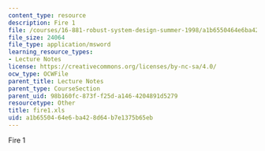 ```yaml
---
content_type: resource
description: Fire 1
file: /courses/16-881-robust-system-design-summer-1998/a1b6550464e6ba428d64b7e1375b65eb_fire1.xls
file_size: 24064
file_type: application/msword
learning_resource_types:
- Lecture Notes
license: https://creativecommons.org/licenses/by-nc-sa/4.0/
ocw_type: OCWFile
parent_title: Lecture Notes
parent_type: CourseSection
parent_uid: 98b160fc-873f-f25d-a146-4204891d5279
resourcetype: Other
title: fire1.xls
uid: a1b65504-64e6-ba42-8d64-b7e1375b65eb
---
```

Fire 1